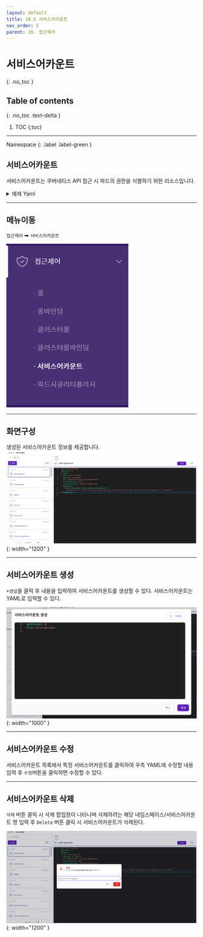 ```yaml
---
layout: default
title: 10.5 서비스어카운트
nav_order: 5
parent: 10. 접근제어
---
```


# 서비스어카운트
{: .no_toc }

## Table of contents
{: .no_toc .text-delta }

1. TOC
{:toc}

---
<div class="code-example" markdown="1">
Namespace
{: .label .label-green }
</div>

## 서비스어카운트
서비스어카운트는 쿠버네티스 API 접근 시 파드의 권한을 식별하기 위한 리소스입니다.

<details>
<summary>예제 Yaml</summary>
  
{% highlight yaml %}

apiVersion: v1
kind: ServiceAccount
metadata:
  # ...
secrets:
- name: jenkins-token-1yvwg

{% endhighlight %}
   
</details>


---
## 메뉴이동
`접근제어` ➡ `서비스어카운트`

![ac-005.png](/assets/images/ac/ac-005.png)

---
## 화면구성
생성된 서비스어카운트 정보를 제공합니다.
![ac-015.png](/assets/images/ac/ac-015.png){: width="1200" }

---

## 서비스어카운트 생성
`+생성`을 클릭 후 내용을 입력하여 서비스어카운트를 생성할 수 있다. 서비스어카운트는 YAML로 입력할 수 있다.

![ac-016.png](/assets/images/ac/ac-016.png){: width="1000" }

---
## 서비스어카운트 수정
서비스어카운트 목록에서 특정 서비스어카운트를 클릭하여 우측 YAML에 수정할 내용 입력 후 `수정`버튼을 클릭하면 수정할 수 있다.

---

## 서비스어카운트 삭제
`삭제` 버튼 클릭 시 삭제 팝업창이 나타나며 삭제하려는 해당 네임스페이스/서비스어카운트 명 입력 후 `Delete` 버튼 클릭 시 서비스어카운트가 삭제된다.

![serviceaccount-delete.png](/assets/images/ac/serviceaccount-delete.png){: width="1200" }